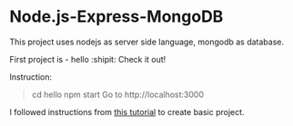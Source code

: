 # Node.js-Express-MongoDB

This project uses nodejs as server side language, mongodb as database.

First project is - hello :shipit: Check it out!

Instruction:
>cd hello
>npm start
>Go to http://localhost:3000

I followed instructions from [this tutorial](https://closebrace.com/tutorials/2017-03-02/the-dead-simple-step-by-step-guide-for-front-end-developers-to-getting-up-and-running-with-nodejs-express-and-mongodb) to create basic project.

